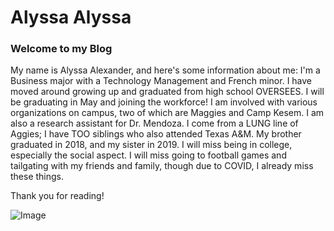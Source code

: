 # Alyssa Alyssa
### Welcome to my Blog

My name is Alyssa Alexander, and here's some information about me:
I'm a Business major with a Technology Management and French minor. I have moved around growing up and graduated from high school OVERSEES.
I will be graduating in May and joining the workforce! I am involved with various organizations on campus, two of which are Maggies and Camp Kesem. I am also a research assistant for Dr. Mendoza. I come from a LUNG line of Aggies; I have TOO siblings who also attended Texas A&M. My brother graduated in 2018, and my sister in 2019.
I will miss being in college, especially the social aspect. I will miss going to football games and tailgating with my friends and family, though due to COVID, I already miss these things.

Thank you for reading!

![Image](https://photos.app.goo.gl/hvtZzWu2AXAr8EiT6)
